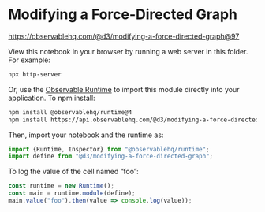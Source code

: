 # Modifying a Force-Directed Graph

https://observablehq.com/@d3/modifying-a-force-directed-graph@97

View this notebook in your browser by running a web server in this folder. For
example:

~~~sh
npx http-server
~~~

Or, use the [Observable Runtime](https://github.com/observablehq/runtime) to
import this module directly into your application. To npm install:

~~~sh
npm install @observablehq/runtime@4
npm install https://api.observablehq.com/@d3/modifying-a-force-directed-graph@97.tgz?v=3
~~~

Then, import your notebook and the runtime as:

~~~js
import {Runtime, Inspector} from "@observablehq/runtime";
import define from "@d3/modifying-a-force-directed-graph";
~~~

To log the value of the cell named “foo”:

~~~js
const runtime = new Runtime();
const main = runtime.module(define);
main.value("foo").then(value => console.log(value));
~~~
